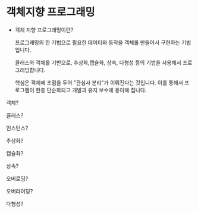 # 객체지향 프로그래밍

- 객체 지향 프로그래밍이란?

  프로그래밍의 한 기법으로 필요한 데이터와 동작을 객체롤 만들어서 구현하는 기법입니다.

  클래스와 객체를 기반으로, 추상화,캡슐화, 상속, 다형성 등의 기법을 사용해서 프로그래밍합니다.

  핵심은 객체에 초점을 두어 "관심사 분리"가 이뤄진다는 것입니다. 이를 통해서 프로그램이 한층 단순화되고 개발과 유지 보수에 용이해 집니다.





객체?



클래스?



인스턴스?



추상화?



캡슐화?



상속?



오버로딩?



오버라이딩?



다형성?